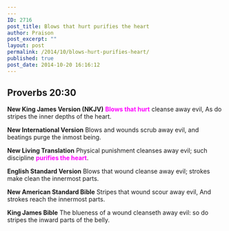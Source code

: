 ```yaml
---
---
ID: 2716
post_title: Blows that hurt purifies the heart
author: Praison
post_excerpt: ""
layout: post
permalink: /2014/10/blows-hurt-purifies-heart/
published: true
post_date: 2014-10-20 16:16:12
---
```

<h2>Proverbs 20:30</h2>
<strong>New King James Version (NKJV)</strong>
<span style="color: #ff00ff;"><strong>Blows that hurt</strong> </span>cleanse away evil,
As do stripes the inner depths of the heart.

<strong>New International Version</strong>
Blows and wounds scrub away evil, and beatings purge the inmost being.

<strong>New Living Translation</strong>
Physical punishment cleanses away evil; such discipline <span style="color: #ff00ff;"><strong>purifies the heart</strong></span>.

<strong>English Standard Version</strong>
Blows that wound cleanse away evil; strokes make clean the innermost parts.

<strong>New American Standard Bible</strong>
Stripes that wound scour away evil, And strokes reach the innermost parts.

<strong>King James Bible</strong>
The blueness of a wound cleanseth away evil: so do stripes the inward parts of the belly.